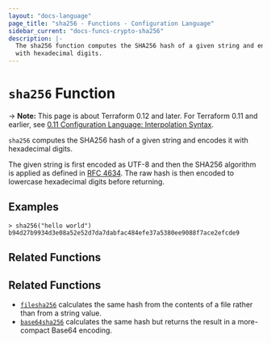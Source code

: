 ```yaml
---
layout: "docs-language"
page_title: "sha256 - Functions - Configuration Language"
sidebar_current: "docs-funcs-crypto-sha256"
description: |-
  The sha256 function computes the SHA256 hash of a given string and encodes it
  with hexadecimal digits.
---
```


# `sha256` Function

-> **Note:** This page is about Terraform 0.12 and later. For Terraform 0.11 and
earlier, see
[0.11 Configuration Language: Interpolation Syntax](../../configuration-0-11/interpolation.html).

`sha256` computes the SHA256 hash of a given string and encodes it with
hexadecimal digits.

The given string is first encoded as UTF-8 and then the SHA256 algorithm is applied
as defined in [RFC 4634](https://tools.ietf.org/html/rfc4634). The raw hash is
then encoded to lowercase hexadecimal digits before returning.

## Examples

```
> sha256("hello world")
b94d27b9934d3e08a52e52d7da7dabfac484efe37a5380ee9088f7ace2efcde9
```

## Related Functions


## Related Functions

* [`filesha256`](./filesha256.html) calculates the same hash from
  the contents of a file rather than from a string value.
* [`base64sha256`](./base64sha256.html) calculates the same hash but returns
  the result in a more-compact Base64 encoding.
